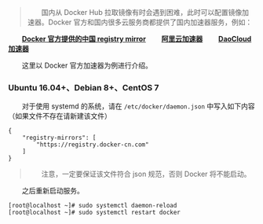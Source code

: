 > 　　国内从 Docker Hub 拉取镜像有时会遇到困难，此时可以配置镜像加速器。Docker 官方和国内很多云服务商都提供了国内加速器服务，例如：

　　**[Docker 官方提供的中国 registry mirror](https://docs.docker.com/registry/recipes/mirror/#use-case-the-china-registry-mirror)**
　　**[阿里云加速器](https://cr.console.aliyun.com/#/accelerator)**
　　**[DaoCloud 加速器](https://www.daocloud.io/mirror#accelerator-doc)**

　　这里以 Docker 官方加速器为例进行介绍。

### Ubuntu 16.04+、Debian 8+、CentOS 7

　　对于使用 systemd 的系统，请在 `/etc/docker/daemon.json` 中写入如下内容（如果文件不存在请新建该文件）

```
{
	"registry-mirrors": [
		"https://registry.docker-cn.com"
	]
}
```

> 　　注意，一定要保证该文件符合 json 规范，否则 Docker 将不能启动。

　　之后重新启动服务。

```
[root@localhost ~]# sudo systemctl daemon-reload
[root@localhost ~]# sudo systemctl restart docker
```


